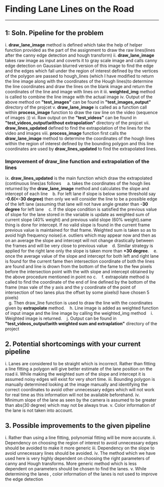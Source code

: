 # **Finding Lane Lines on the Road** 
---

## 1: Soln. Pipeline for the problem

i. **draw_lane_image** method is defined which take the help of helper function provided as the part of the assignment to draw the raw lines(lines after the canny edge detection and hough transform)
ii. **draw_lane_image** takes raw image as input and coverts it to gray scale image and calls canny edge detection on Gaussian blurred version of this image to find the edge 	and the edges which fall under the region of interest defined by the vertices of the polygon are passed to hough_lines (which I have modified to return the line image along with the coordinates of the Hough lines)to determine the line coordinates and draw the lines on the blank image and return the coordinates of the line and image with lines on it
iii. **weighted_img** method is called to combine the line image with the actual image 
iv. Output of the above method on **"test_images"** can be found in **"test_images_output"**  directory of the projcet
v. **draw_lane_image** is called as a function call within **process_image** function to draw the raw line on the video (sequence of images :))
vi. Raw output on the **"test_videos"** can be found in **"test_videos_output\without extrapolation"** directory of the projcet
vii. **draw_lines_updated**  defined to find the extrapolation of the lines for the video and images 
viii. **process_image** function first calls the **draw_lane_image** method  to determine the coordinates of the hough lines within the region of interest defined by the bounding polygon and this line coordinates are used by **draw_lines_updated** to find the extrapolated lines.

### Improvement of draw_line function and extrapolation of the lines  

ix.  **draw_lines_updated**  is the main function which draw the extrapolated (continuous lines)as follows
&nbsp;&nbsp;&nbsp; a. takes the coordinates of the hough lies returned by the **draw_lane_image** method and calculates the slope and intercept of each line
&nbsp;&nbsp;&nbsp;b. For left lane if slope is below some threshold say **-0.6(<-30 degree)** then only we will consider the line to be a possible edge of the left lane (assuming that lane will not have angle greater than **-30 degree** for left lane
&nbsp;&nbsp;&nbsp;c. If the slope condition is satisfied the previous value  of slope for the lane stored in the variable is update as weighted sum of current slope (40% weight) and previous valid slope (60% weight).same thing is done for intercept. If no valid slope is found in the current frame previous value is maintained for that frame.  Weighted sum is taken so as to avoid high frequency noise(i.e. outliers which may appear now and then as on an average the slope and intercept will not change drastically between the frames and will be very close to previous value
&nbsp;&nbsp;&nbsp;d. Similar strategy is applied for the right lane only the slope is taken more than **+30 degree**.
&nbsp;&nbsp;&nbsp;e. once the average value of the slope and intercept for both left and right lane is found for the current fame then intersection coordinate of both the lines are found and line is drown from the bottom of the fame to the few pixels before the intersection point with the with slope and intercept obtained by the above procedure mentioned in point no c.
&nbsp;&nbsp;&nbsp;f. extrapolate method is called to find the coordinate of the end of line defined by the bottom of the frame (max vale of the y axis and the y coordinate of the point of intersection of two lanes plus the offset by some pixels(I have chosen 5 pixels)  
&nbsp;&nbsp;&nbsp;g. Then draw_line function is used to draw the line with the coordinates given by **extrapolate**  method.
&nbsp;&nbsp;&nbsp;h. Line image is added as weighted function of input image and the line image by calling the weighted_img method
&nbsp;&nbsp;&nbsp;i. Weighted image is returned. 
&nbsp;&nbsp;&nbsp;j. Output can be found in  **"test_videos_output\with weighted sum and extraplation"** directory of the project

## 2. Potential shortcomings with your current pipeline

i. Lanes are considered to be straight which is incorrect. Rather than fitting a line fitting a polygon will give better estimate of the lane position on the road
ii. While making the weighted sum of the slope and intercept it is assumed noisy edges will exist for very short time.
iii. Bounding polygon is manually determined looking at the image manually and identifying the correct coordinates to avoid other unnecessary edges which will not work for real time as this information will not be available beforehand.
iv. Minimum slope of the lane as seen by the camera is assumed to be greater than abs(30 degree) which may not be always true.
v. Color information of the lane is not taken into account.

## 3. Possible improvements to the given pipeline

i. Rather than using a line fitting, polynomial fitting will be more accurate.
ii. Dependency on choosing the region of interest to avoid unnecessary edges should be avoided to make it more generic
iii. Dependency on the slope to avoid unnecessary lines should be avoided.
iv. The method which we have used here is very highly dependent on choosing the right parameters of canny and Hough transforms. More generic method which is less dependent on parameters should be chosen to find the lanes.
v. While determining the lanes , color information of the lanes is not used to improve the edge detection

